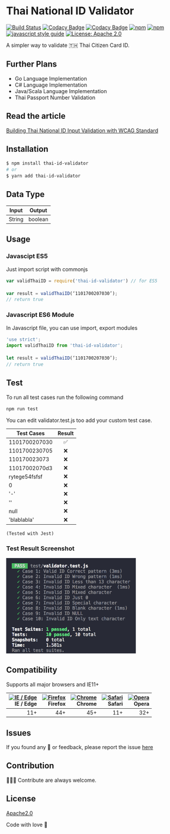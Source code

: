 # Thai National ID Validator

[![Build Status](https://travis-ci.org/jukbot/thai-national-id-validator.svg?branch=master)](https://travis-ci.org/jukbot/thai-national-id-validator)
[![Codacy Badge](https://api.codacy.com/project/badge/Grade/56464056015c4ca18822e5c263615b04)](https://www.codacy.com/app/jukbot/thai-national-id-validator?utm_source=github.com&amp;utm_medium=referral&amp;utm_content=jukbot/thai-national-id-validator&amp;utm_campaign=Badge_Grade)
[![Codacy Badge](https://api.codacy.com/project/badge/Coverage/56464056015c4ca18822e5c263615b04)](https://www.codacy.com/app/jukbot/thai-national-id-validator?utm_source=github.com&utm_medium=referral&utm_content=jukbot/thai-national-id-validator&utm_campaign=Badge_Coverage)
[![npm](https://img.shields.io/npm/v/thai-id-validator.svg)](https://www.npmjs.com/package/thai-id-validator)
[![npm](https://img.shields.io/npm/dm/thai-id-validator.svg)](https://www.npmjs.com/package/thai-id-validator)
[![javascript style guide](https://img.shields.io/badge/code_style-standard-brightgreen.svg)](https://standardjs.com)
[![License: Apache 2.0](https://img.shields.io/badge/License-Apache2.0-blue.svg)](https://opensource.org/licenses/Apache-2.0)

A simpler way to validate 🇹🇭 Thai Citizen Card ID.

## Further Plans

* Go Language Implementation
* C# Language Implementation
* Java/Scala Language Implementation
* Thai Passport Number Validation

## Read the article

[Building Thai National ID Input Validation with WCAG Standard](https://medium.com/@juk/%E0%B8%A5%E0%B8%AD%E0%B8%87%E0%B8%AA%E0%B8%A3%E0%B9%89%E0%B8%B2%E0%B8%87%E0%B8%9F%E0%B8%AD%E0%B8%A3%E0%B9%8C%E0%B8%A1%E0%B8%95%E0%B8%A3%E0%B8%A7%E0%B8%88%E0%B8%AA%E0%B8%AD%E0%B8%9A%E0%B9%80%E0%B8%A5%E0%B8%82%E0%B8%9A%E0%B8%B1%E0%B8%95%E0%B8%A3-%E0%B8%9B%E0%B8%8A%E0%B8%8A-%E0%B8%9E%E0%B8%A3%E0%B9%89%E0%B8%AD%E0%B8%A1%E0%B8%A1%E0%B8%B2%E0%B8%95%E0%B8%A3%E0%B8%90%E0%B8%B2%E0%B8%99-wcag-13b2c8c9d015)

## Installation

``` bash
$ npm install thai-id-validator
# or
$ yarn add thai-id-validator
```

## Data Type

| Input        | Output
| ------------- |:-------------:|
| String        | boolean       |

## Usage

### Javascipt ES5

Just import script with commonjs

``` javascript
var validThaiID = require('thai-id-validator') // for ES5

var result = validThaiID(‘1101700207030’);
// return true
```

### Javascript ES6 Module

In Javascript file, you can use import, export modules

``` javascript
'use strict';
import validThaiID from 'thai-id-validator';

let result = validThaiID(‘1101700207030’);
// return true
```

## Test

To run all test cases run the following command

``` bash
npm run test
```

You can edit validator.test.js too add your custom test case.

| Test Cases    | Result
| ------------- |:-------------:|
| 1101700207030 | ✅ |
| 1101700230705 | ❌ |
| 110170023073  | ❌ |
| 11017002070d3 | ❌ |
| rytege54fsfsf | ❌ |
| 0             | ❌ |
| '-'           | ❌ |
| ''            | ❌ |
| null          | ❌ |
| 'blablabla'   | ❌ |

`(Tested with Jest)`

### Test Result Screenshot

 <img src="test-result.png" width="350"/>

## Compatibility

Supports all major browsers and IE11+

| [<img src="https://cdn.rawgit.com/alrra/browser-logos/f50d4cc8/src/edge/edge.png" alt="IE / Edge" width="64px" height="64px"/>](http://caniuse.com/#feat=fetch)</br>IE / Edge | [<img src="https://cdn.rawgit.com/alrra/browser-logos/f50d4cc8/src/firefox/firefox.png" alt="Firefox" width="64px" height="64px" />](http://caniuse.com/#feat=fetch)</br>Firefox | [<img src="https://cdn.rawgit.com/alrra/browser-logos/f50d4cc8/src/chrome/chrome.png" alt="Chrome" width="64px" height="64px" />](http://caniuse.com/#feat=fetch)</br>Chrome | [<img src="https://cdn.rawgit.com/alrra/browser-logos/f50d4cc8/src/safari/safari.png" alt="Safari" width="64px" height="64px" />](http://caniuse.com/#feat=fetch)</br>Safari | [<img src="https://cdn.rawgit.com/alrra/browser-logos/f50d4cc8/src/opera/opera.png" alt="Opera" width="64px" height="64px" />](http://caniuse.com/#feat=fetch)</br>Opera |
| ---------: | ---------: | ---------: | ---------: | ---------:
| 11+ | 44+ | 45+ | 11+ | 32+

## Issues

If you found any 🐞 or feedback, please report the issue [here](https://github.com/jukbot/thai-national-id-validator/issues)

## Contribution

👩🏻‍💻 Contribute are always welcome.

## License

[Apache2.0](https://www.apache.org/licenses/LICENSE-2.0)

Code with love 🦉
